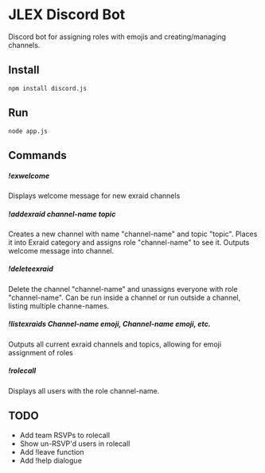 JLEX Discord Bot
====================
Discord bot for assigning roles with emojis and creating/managing channels.

## Install
```
npm install discord.js
```
## Run
```
node app.js
```

## Commands

##### !exwelcome
Displays welcome message for new exraid channels

##### !addexraid channel-name topic
Creates a new channel with name "channel-name" and topic "topic". Places it into Exraid category and assigns role "channel-name" to see it. Outputs welcome message into channel.

##### !deleteexraid
Delete the channel "channel-name" and unassigns everyone with role "channel-name". Can be run inside a channel or run outside a channel, listing multiple channe-names.

##### !listexraids Channel-name emoji, Channel-name emoji, etc. 
Outputs all current exraid channels and topics, allowing for emoji assignment of roles

##### !rolecall
Displays all users with the role channel-name.

## TODO
* Add team RSVPs to rolecall
* Show un-RSVP'd users in rolecall
* Add !leave function
* Add !help dialogue
